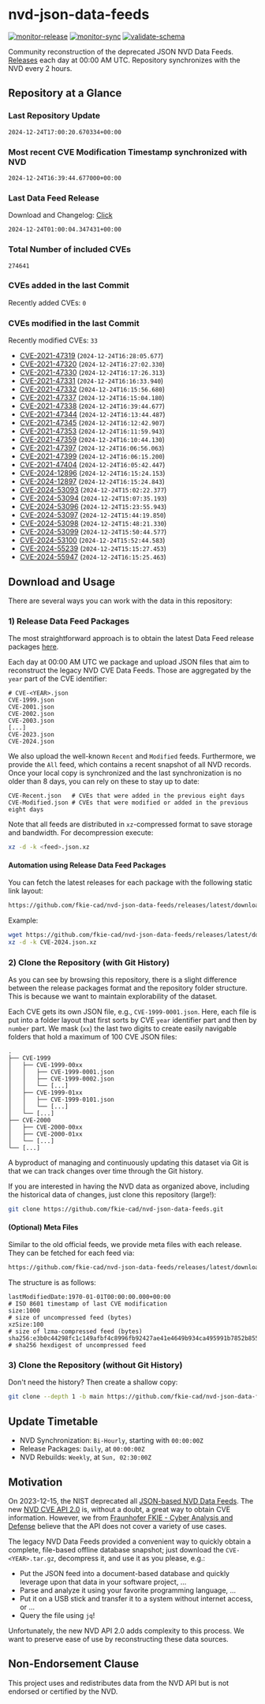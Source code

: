 # nvd-json-data-feeds

[![monitor-release](https://github.com/fkie-cad/nvd-json-data-feeds/actions/workflows/monitor_release.yml/badge.svg)](https://github.com/fkie-cad/nvd-json-data-feeds/actions/workflows/monitor_release.yml)
[![monitor-sync](https://github.com/fkie-cad/nvd-json-data-feeds/actions/workflows/monitor_sync.yml/badge.svg)](https://github.com/fkie-cad/nvd-json-data-feeds/actions/workflows/monitor_sync.yml)
[![validate-schema](https://github.com/fkie-cad/nvd-json-data-feeds/actions/workflows/validate_schema.yml/badge.svg)](https://github.com/fkie-cad/nvd-json-data-feeds/actions/workflows/validate_schema.yml)

Community reconstruction of the deprecated JSON NVD Data Feeds.
[Releases](https://github.com/fkie-cad/nvd-json-data-feeds/releases/latest) each day at 00:00 AM UTC.
Repository synchronizes with the NVD every 2 hours.

## Repository at a Glance

### Last Repository Update

```plain
2024-12-24T17:00:20.670334+00:00
```

### Most recent CVE Modification Timestamp synchronized with NVD

```plain
2024-12-24T16:39:44.677000+00:00
```

### Last Data Feed Release

Download and Changelog: [Click](https://github.com/fkie-cad/nvd-json-data-feeds/releases/latest)

```plain
2024-12-24T01:00:04.347431+00:00
```

### Total Number of included CVEs

```plain
274641
```

### CVEs added in the last Commit

Recently added CVEs: `0`



### CVEs modified in the last Commit

Recently modified CVEs: `33`

- [CVE-2021-47319](CVE-2021/CVE-2021-473xx/CVE-2021-47319.json) (`2024-12-24T16:28:05.677`)
- [CVE-2021-47320](CVE-2021/CVE-2021-473xx/CVE-2021-47320.json) (`2024-12-24T16:27:02.330`)
- [CVE-2021-47330](CVE-2021/CVE-2021-473xx/CVE-2021-47330.json) (`2024-12-24T16:17:26.313`)
- [CVE-2021-47331](CVE-2021/CVE-2021-473xx/CVE-2021-47331.json) (`2024-12-24T16:16:33.940`)
- [CVE-2021-47332](CVE-2021/CVE-2021-473xx/CVE-2021-47332.json) (`2024-12-24T16:15:56.680`)
- [CVE-2021-47337](CVE-2021/CVE-2021-473xx/CVE-2021-47337.json) (`2024-12-24T16:15:04.180`)
- [CVE-2021-47338](CVE-2021/CVE-2021-473xx/CVE-2021-47338.json) (`2024-12-24T16:39:44.677`)
- [CVE-2021-47344](CVE-2021/CVE-2021-473xx/CVE-2021-47344.json) (`2024-12-24T16:13:44.487`)
- [CVE-2021-47345](CVE-2021/CVE-2021-473xx/CVE-2021-47345.json) (`2024-12-24T16:12:42.907`)
- [CVE-2021-47353](CVE-2021/CVE-2021-473xx/CVE-2021-47353.json) (`2024-12-24T16:11:59.943`)
- [CVE-2021-47359](CVE-2021/CVE-2021-473xx/CVE-2021-47359.json) (`2024-12-24T16:10:44.130`)
- [CVE-2021-47397](CVE-2021/CVE-2021-473xx/CVE-2021-47397.json) (`2024-12-24T16:06:56.063`)
- [CVE-2021-47399](CVE-2021/CVE-2021-473xx/CVE-2021-47399.json) (`2024-12-24T16:06:15.200`)
- [CVE-2021-47404](CVE-2021/CVE-2021-474xx/CVE-2021-47404.json) (`2024-12-24T16:05:42.447`)
- [CVE-2024-12896](CVE-2024/CVE-2024-128xx/CVE-2024-12896.json) (`2024-12-24T16:15:24.153`)
- [CVE-2024-12897](CVE-2024/CVE-2024-128xx/CVE-2024-12897.json) (`2024-12-24T16:15:24.843`)
- [CVE-2024-53093](CVE-2024/CVE-2024-530xx/CVE-2024-53093.json) (`2024-12-24T15:02:22.377`)
- [CVE-2024-53094](CVE-2024/CVE-2024-530xx/CVE-2024-53094.json) (`2024-12-24T15:07:35.193`)
- [CVE-2024-53096](CVE-2024/CVE-2024-530xx/CVE-2024-53096.json) (`2024-12-24T15:23:55.943`)
- [CVE-2024-53097](CVE-2024/CVE-2024-530xx/CVE-2024-53097.json) (`2024-12-24T15:44:19.850`)
- [CVE-2024-53098](CVE-2024/CVE-2024-530xx/CVE-2024-53098.json) (`2024-12-24T15:48:21.330`)
- [CVE-2024-53099](CVE-2024/CVE-2024-530xx/CVE-2024-53099.json) (`2024-12-24T15:50:44.577`)
- [CVE-2024-53100](CVE-2024/CVE-2024-531xx/CVE-2024-53100.json) (`2024-12-24T15:52:44.583`)
- [CVE-2024-55239](CVE-2024/CVE-2024-552xx/CVE-2024-55239.json) (`2024-12-24T15:15:27.453`)
- [CVE-2024-55947](CVE-2024/CVE-2024-559xx/CVE-2024-55947.json) (`2024-12-24T16:15:25.463`)


## Download and Usage

There are several ways you can work with the data in this repository:

### 1) Release Data Feed Packages

The most straightforward approach is to obtain the latest Data Feed release packages [here](https://github.com/fkie-cad/nvd-json-data-feeds/releases/latest).

Each day at 00:00 AM UTC we package and upload JSON files that aim to reconstruct the legacy NVD CVE Data Feeds.
Those are aggregated by the `year` part of the CVE identifier:

```
# CVE-<YEAR>.json
CVE-1999.json
CVE-2001.json
CVE-2002.json
CVE-2003.json
[...]
CVE-2023.json
CVE-2024.json
```

We also upload the well-known `Recent` and `Modified` feeds.
Furthermore, we provide the `All` feed, which contains a recent snapshot of all NVD records.
Once your local copy is synchronized and the last synchronization is no older than 8 days, you can rely on these to stay up to date:

```plain
CVE-Recent.json   # CVEs that were added in the previous eight days
CVE-Modified.json # CVEs that were modified or added in the previous eight days
```

Note that all feeds are distributed in `xz`-compressed format to save storage and bandwidth.
For decompression execute:

```sh
xz -d -k <feed>.json.xz
```

#### Automation using Release Data Feed Packages

You can fetch the latest releases for each package with the following static link layout:

```sh
https://github.com/fkie-cad/nvd-json-data-feeds/releases/latest/download/CVE-<YEAR>.json.xz
```

Example:

```sh
wget https://github.com/fkie-cad/nvd-json-data-feeds/releases/latest/download/CVE-2024.json.xz
xz -d -k CVE-2024.json.xz
```

### 2) Clone the Repository (with Git History)

As you can see by browsing this repository, there is a slight difference between the release packages format and the repository folder structure.
This is because we want to maintain explorability of the dataset.

Each CVE gets its own JSON file, e.g., `CVE-1999-0001.json`.
Here, each file is put into a folder layout that first sorts by CVE `year` identifier part and then by `number` part.
We mask (`xx`) the last two digits to create easily navigable folders that hold a maximum of 100 CVE JSON files:

```plain
.
├── CVE-1999
│   ├── CVE-1999-00xx
│   │   ├── CVE-1999-0001.json
│   │   ├── CVE-1999-0002.json
│   │   └── [...]
│   ├── CVE-1999-01xx
│   │   ├── CVE-1999-0101.json
│   │   └── [...]
│   └── [...]
├── CVE-2000
│   ├── CVE-2000-00xx
│   ├── CVE-2000-01xx
│   └── [...]
└── [...]
```

A byproduct of managing and continuously updating this dataset via Git is that we can track changes over time through the Git history.

If you are interested in having the NVD data as organized above, including the historical data of changes, just clone this repository (large!):

```sh
git clone https://github.com/fkie-cad/nvd-json-data-feeds.git
```

#### (Optional) Meta Files

Similar to the old official feeds, we provide meta files with each release. They can be fetched for each feed via:

```sh
https://github.com/fkie-cad/nvd-json-data-feeds/releases/latest/download/CVE-<YEAR>.meta
```

The structure is as follows:

```plain
lastModifiedDate:1970-01-01T00:00:00.000+00:00                          # ISO 8601 timestamp of last CVE modification
size:1000                                                               # size of uncompressed feed (bytes)
xzSize:100                                                              # size of lzma-compressed feed (bytes)
sha256:e3b0c44298fc1c149afbf4c8996fb92427ae41e4649b934ca495991b7852b855 # sha256 hexdigest of uncompressed feed
```

### 3) Clone the Repository (without Git History)

Don't need the history? Then create a shallow copy:

```sh
git clone --depth 1 -b main https://github.com/fkie-cad/nvd-json-data-feeds.git
```


## Update Timetable

* NVD Synchronization: `Bi-Hourly`, starting with `00:00:00Z`
* Release Packages: `Daily`, at `00:00:00Z`
* NVD Rebuilds: `Weekly`, at `Sun, 02:30:00Z`


## Motivation

On 2023-12-15, the NIST deprecated all [JSON-based NVD Data Feeds](https://nvd.nist.gov/vuln/data-feeds#divRetirementBanner-1).
The new [NVD CVE API 2.0](https://nvd.nist.gov/developers/vulnerabilities) is, without a doubt, a great way to obtain CVE information.
However, we from [Fraunhofer FKIE - Cyber Analysis and Defense](https://www.fkie.fraunhofer.de/en/departments/cad.html) believe that the API does not cover a variety of use cases.

The legacy NVD Data Feeds provided a convenient way to quickly obtain a complete, file-based offline database snapshot; just download the `CVE-<YEAR>.tar.gz`, decompress it, and use it as you please, e.g.:

- Put the JSON feed into a document-based database and quickly leverage upon that data in your software project, ...
- Parse and analyze it using your favorite programming language, ...
- Put it on a USB stick and transfer it to a system without internet access, or ...
- Query the file using `jq`!

Unfortunately, the new NVD API 2.0 adds complexity to this process.
We want to preserve ease of use by reconstructing these data sources.

## Non-Endorsement Clause

This project uses and redistributes data from the NVD API but is not endorsed or certified by the NVD.